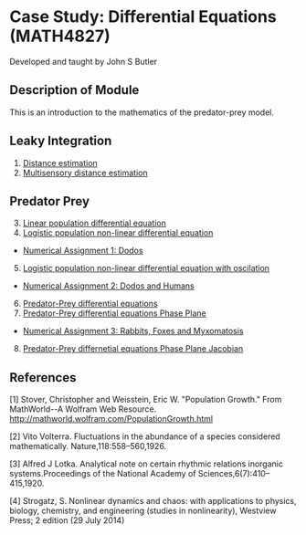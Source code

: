 # Case Study: Differential Equations (MATH4827)

Developed and taught by John S Butler

## Description of Module
This is an introduction to the mathematics of the predator-prey model.

## Leaky Integration
1. [Distance estimation](https://colab.research.google.com/github/john-s-butler-dit/CaseStudy_PredatorPrey/blob/master/01_Unisensory_Campos_Butler_Bulthoff.ipynb)
2. [Multisensory distance estimation](https://colab.research.google.com/github/john-s-butler-dit/CaseStudy_PredatorPrey/blob/master/02_Campos_Butler_Bulthoff-Multisensory.ipynb)

## Predator Prey
3. [Linear population differential equation](https://colab.research.google.com/github/john-s-butler-dit/CaseStudy_PredatorPrey/blob/master/03_Linear%20Population%20Growth.ipynb)
4. [Logistic population non-linear differential equation](https://colab.research.google.com/github/john-s-butler-dit/CaseStudy_PredatorPrey/blob/master/04_Logisitic%20Population%20Differential%20Equations.ipynb)

* [Numerical Assignment 1: Dodos](https://colab.research.google.com/github/john-s-butler-dit/CaseStudy_PredatorPrey/blob/master/NA01_Dodos.ipynb)

5. [Logistic population non-linear differential equation with oscilation](https://colab.research.google.com/github/john-s-butler-dit/CaseStudy_PredatorPrey/blob/master/05_Logistic%20Growth%20with%20Seasonal.ipynb)
* [Numerical Assignment 2: Dodos and Humans](https://colab.research.google.com/github/john-s-butler-dit/CaseStudy_PredatorPrey/blob/master/NA02_Dodos%20and%20Humans.ipynb)
6. [Predator-Prey differential equations](https://colab.research.google.com/github/john-s-butler-dit/CaseStudy_PredatorPrey/blob/master/06_Snow%20Hares%20and%20Lynxes.ipynb)
7. [Predator-Prey differential equations Phase Plane](https://colab.research.google.com/github/john-s-butler-dit/CaseStudy_PredatorPrey/blob/master/07_Pred_Prey-Stability.ipynb)
* [Numerical Assignment 3: Rabbits, Foxes and Myxomatosis](https://colab.research.google.com/github/john-s-butler-dit/CaseStudy_PredatorPrey/blob/master/NA3_Rabbit%20Foxes%20Myxomatosis.ipynb)
8. [Predator-Prey differnetial equations Phase Plane Jacobian](https://colab.research.google.com/github/john-s-butler-dit/CaseStudy_PredatorPrey/blob/master/08_Snow%20Hares%20and%20Lynxes-Stability-Jacobian.ipynb)


## References

[1] Stover, Christopher and Weisstein, Eric W. "Population Growth." From MathWorld--A Wolfram Web Resource. http://mathworld.wolfram.com/PopulationGrowth.html

[2]  Vito Volterra.  Fluctuations in the abundance of a species considered mathematically. Nature,118:558–560,1926.

[3] Alfred J Lotka.   Analytical note on certain rhythmic  relations inorganic  systems.Proceedings of the National Academy of Sciences,6(7):410–415,1920.

[4] Strogatz, S.  Nonlinear dynamics and chaos: with applications to physics, biology, chemistry, and engineering (studies in nonlinearity), Westview Press; 2 edition (29 July 2014)
